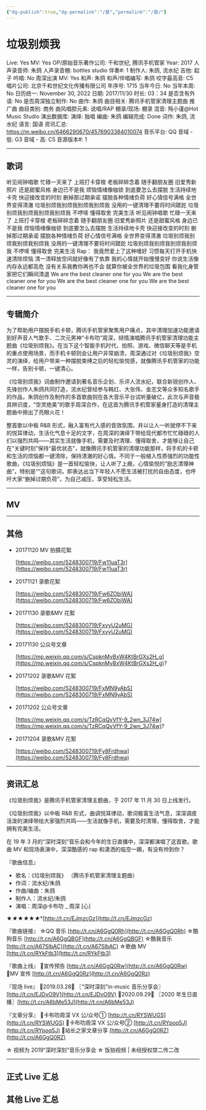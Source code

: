 ```yaml
---
{"dg-publish":true,"dg-permalink":"/是","permalink":"/是/"}
---
```



# 垃圾别烦我

Live: Yes
MV: Yes
OP/原始音乐著作公司: 千和世纪, 腾讯手机管家
Year: 2017
人声录音师: 朱鸽
人声录音棚: bottles studio
伴奏#: 1
制作人: 朱鸽, 流水纪
吉他: 起子
吟唱: No
周深出演 MV: Yes
和声: 朱鸽
和声/伴唱编写: 朱鸽
咬字最高音: C5
唱片公司: 北京千和世纪文化传播有限公司
年序号: 1715
当年今日: No
当年本周: No
日历统一: November 30, 2022
日期: 2017/11/30
时长: 03：34
是否含有外语: No
是否周深独立制作: No
曲作: 朱鸽
曲目相关: 腾讯手机管家清理主题曲 推广曲
曲目类别: 商务
曲风唱腔元素: 说唱/RAP
棚录/现场: 棚录
混音: 殇小谨@Hot Music Studio
演出数据库:
演绎: 独唱
编曲: 朱鸽
编辑完成: Done
词作: 朱鸽, 流水纪
语言: 国语
资讯汇总: https://m.weibo.cn/6466290670/4576903384010074
音乐平台: QQ
音域 - 低: G3
音域 - 高: C5
音源版本#: 1

---

## 歌词

听见闹钟唱歌
忙碌一天来了
上班打卡穿梭
老板碎碎念着
随手翻朋友圈
旧爱秀新照片
还是甜蜜风格
身边已不是我
烦恼情绪像枷锁
到底要怎么去摆脱
生活持续地卡壳
快迎接改变的时刻
删掉那过期承诺
摆脱各种情绪负荷
好心情信号满格
全世界变得清澈
垃圾别烦我别烦我别烦我别烦我
没用的一键清理不要将时间蹉跎
垃圾别烦我别烦我别烦我别烦我
不啰嗦 懂得取舍 完美生活
听见闹钟唱歌
忙碌一天来了
上班打卡穿梭
老板碎碎念着
随手翻朋友圈
旧爱秀新照片
还是甜蜜风格
身边已不是我
烦恼情绪像枷锁
到底要怎么去摆脱
生活持续地卡壳
快迎接改变的时刻
删掉那过期承诺
摆脱各种情绪负荷
好心情信号满格
全世界变得清澈
垃圾别烦我别烦我别烦我别烦我
没用的一键清理不要将时间蹉跎
垃圾别烦我别烦我别烦我别烦我
不啰嗦 懂得取舍 完美生活
Rap：
我竟然爱上了这种嗜好
习惯每天打开手机快速清除烦恼
清一清释放空间就好像有了依靠
我的心情就开始慢慢变好
你说生活像内存永远都高危
没有关系我教你再也不会
就算你被全世界的垃圾包围
看我化身管家把它们瞬间清退
We are the best cleaner one for you
We are the best cleaner one for you
We are the best cleaner one for you
We are the best cleaner one for you

---

## 专辑简介

为了帮助用户摆脱手机卡顿，腾讯手机管家聚焦用户痛点，其中清理加速功能邀请到好声音人气歌手、二次元男神“卡布叻”周深，倾情演唱腾讯手机管家清理功能主题曲《垃圾别烦我》。在当下这个智能手机时代，拍照、游戏、微信聊天等是手机的重点使用场景，而手机卡顿则会让用户非常崩溃，周深通过对《垃圾别烦我》空灵的演绎，给用户带来一种摆脱束缚之后的轻松愉悦感，就像腾讯手机管家的功能一样，告别卡顿，一键清心。

《垃圾别烦我》词曲制作邀请到著名音乐企划、乐评人流水纪，联合新锐创作人、先锋创作人朱鸽共同打造，流水纪曾经参与韩红、大张伟、金志文等众多知名歌手的作品，朱鸽创作及制作的多首歌曲则在各大音乐平台试听量破亿，此次与声音极具辨识度，“空灵绝美”的歌手周深合作，在这首为腾讯手机管家量身打造的清理主题曲中擦出了亮眼火花！

整首歌以中板 R&B 形式，融入富有代入感的音效氛围，并以让人一听就停不下来的悦耳律动，生活化气息十足的文字，在周深的演绎下带给现代都市忙忙碌碌的人们以强烈共鸣——其实生活就像手机，需要及时清理、懂得取舍，才能够让自己在“关键时刻”保持“最优状态”，就像腾讯手机管家的清理功能那样，将手机的卡顿和生活的烦恼都一键清除，保持清澈的好心情。不同于一般植入性质强烈的功能性歌曲，《垃圾别烦恼》是一首轻松愉快，让人听了上瘾，心情愉悦的“励志清理神曲”，特别是“”这句歌词，即表达出当下年轻人不愿生活被打扰的自由态度，也呼吁大家“删掉过期负荷”，为自己减压，享受轻松生活。

---

## MV

---

## 其他

- 20171120 MV 拍摄花絮

    [https://weibo.com/5248300719/Fw11uaT3r](https://weibo.com/5248300719/Fw11uaT3r)

- 20171121 录歌花絮

    [https://weibo.com/5248300719/Fw6ZObiWA](https://weibo.com/5248300719/Fw6ZObiWA)

- 20171130 录歌&MV 花絮

    [https://weibo.com/5248300719/FxvyU2uMG](https://weibo.com/5248300719/FxvyU2uMG)

- 20171130 公众号文章

    [https://mp.weixin.qq.com/s/CspknMyBxW4KtBrGXs2H_g](https://mp.weixin.qq.com/s/CspknMyBxW4KtBrGXs2H_g)?

- 20171202 录歌&MV 花絮

    [https://weibo.com/5248300719/FxMN9yAbS](https://weibo.com/5248300719/FxMN9yAbS)

- 20171202 公众号文章

    [https://mp.weixin.qq.com/s/TzRCqQvVfY-9_2wn_3J74w](https://mp.weixin.qq.com/s/TzRCqQvVfY-9_2wn_3J74w)?

- 20171204 录歌&MV 花絮

    [https://weibo.com/5248300719/Fy8Frdhwa](https://weibo.com/5248300719/Fy8Frdhwa)

---

## 资讯汇总

《垃圾别烦我》是腾讯手机管家清理主题曲，于 2017 年 11 月 30 日上线发行。

《垃圾别烦我》以中板 R&B 形式，曲调悦耳律动，歌词极富生活气息，深深调皮活泼的演绎带给大家强烈共鸣——生活就像手机，需要及时清理，懂得取舍，才能拥有完美生活。

   在 19 年 3 月的“深时深刻”音乐会和今年的生日直播中，深深都演唱了这首歌。歌曲 MV 和现场表演中，深深酷感的 rap 和潇洒的临空一踢，有没有帅到你？

『歌曲信息』

- 歌名：《垃圾别烦我》
（腾讯手机管家清理主题曲）
- 作词：流水纪/朱鸽
- 作曲/编曲：朱鸽
- 制作人：流水纪/朱鸽
- 演唱：周深@卡布叻 _ 周深 [心]

**★**_★_**★**_★_**★***★**[http://t.cn/EJmzcGz](http://t.cn/EJmzcGz)

『歌曲链接』
☆QQ 音乐 [http://t.cn/A6GgQ0Rh](http://t.cn/A6GgQ0Rh)
☆酷狗音乐 [http://t.cn/A6GgQBGF](http://t.cn/A6GgQBGF)
☆酷我音乐 [http://t.cn/A67SlbAC](http://t.cn/A67SlbAC)
☆歌曲 MV [http://t.cn/RYkFtb3](http://t.cn/RYkFtb3)

『歌曲上线』
🔹宣传预告 [http://t.cn/A6GgQ0Rw](http://t.cn/A6GgQ0Rw)
🔹MV 宣传 [http://t.cn/A6GgQ0Rz](http://t.cn/A6GgQ0Rz)

『现场 live』
🔹2019.03.28🔹
〖“深时深刻”in-music 音乐分享会〗[http://t.cn/EJDvO9V](http://t.cn/EJDvO9V)
🔹2020.09.29🔹
〖2020 年生日直播〗[http://t.cn/A6bMe53J](http://t.cn/A6bMe53J)

『文章分享』
🔹卡布叻周深 VX 公/众号① [http://t.cn/RYSWUGS](http://t.cn/RYSWUGS)
🔹卡布叻周深 VX 公/众号② [http://t.cn/RYpoq5J](http://t.cn/RYpoq5J)
🔹站长之家文章分享 [http://t.cn/A6GgQ0RZ](http://t.cn/A6GgQ0RZ)

☆ 视频为 2019“深时深刻”音乐分享会
☆ 饭拍视频 | 未经授权禁二传二改

---

## 正式 Live 汇总

## 其他 Live 汇总
